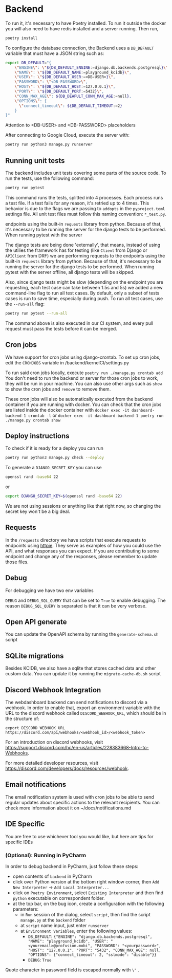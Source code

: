 # Backend

To run it, it's necessary to have Poetry installed. To run it outside the docker
you will also need to have redis installed and a server running. Then run,

```sh
poetry install
```

To configure the database connection, the Backend uses a `DB_DEFAULT` variable 
that must have a JSON string such as:

```sh
export DB_DEFAULT="{
    \"ENGINE\": \"${DB_DEFAULT_ENGINE:=django.db.backends.postgresql}\",
    \"NAME\": \"${DB_DEFAULT_NAME:=playground_kcidb}\",
    \"USER\": \"${DB_DEFAULT_USER:=<DB-USER>}\",
    \"PASSWORD\": \"<DB-PASSWORD>\",
    \"HOST\": \"${DB_DEFAULT_HOST:=127.0.0.1}\",
    \"PORT\": \"${DB_DEFAULT_PORT:=5432}\",
    \"CONN_MAX_AGE\": ${DB_DEAFULT_CONN_MAX_AGE:=null},
    \"OPTIONS\": {
      \"connect_timeout\": ${DB_DEFAULT_TIMEOUT:=2}
    }
}"
```
Attention to \<DB-USER\> and \<DB-PASSWORD\> placeholders

After connecting to Google Cloud, execute the server with:

```sh
poetry run python3 manage.py runserver
```


## Running unit tests
The backend includes unit tests covering some parts of the source code. To run the tests, use the following command:

```sh
poetry run pytest
```

This command runs the tests, splitted into 4 processes. Each process runs a test file. If a test fails for any reason, it's retried up to 4 times.
This behavior is due to the flags we are passing to `addopts` in the `pyproject.toml` settings file.
All unit test files must follow this naming convention: `*_test.py`.

endpoints using the built-in `requests` library from python. Because of that, it's necessary to be running the server for the django tests to be performed. When running pytest with the server


The django tests are being done 'externally', that means, instead of using the utilies the framework
has for testing (like `Client` from Django or `APIClient` from DRF) we are performing requests to the
endpoints using the built-in `requests` library from python. Because of that, it's necessary to be running
the server for the django tests to be performed. When running pytest with the server offline, all django 
tests will be skipped.

Also, since django tests might be slow (depending on the endpoint you are requesting, each test case
can take between 1.5s and 5s) we added a new command-line flag to run all test cases. By default, only a
subset of tests cases is run to save time, especially during push. To run all test cases, use the
`--run-all` flag:

```sh
poetry run pytest --run-all
```

The command above is also executed in our CI system, and every pull request must pass the tests before
it can be merged.


## Cron jobs

We have support for cron jobs using django-crontab. To set up cron jobs, edit the `CRONJOBS` variable in /backend/kernelCI/settings.py

To run said cron jobs locally, execute
```poetry run ./manage.py crontab add```
You don't need to run the backend or server for those cron jobs to work, they will be run in your machine.
You can also use other args such as `show` to show the cron jobs and `remove` to remove them.

These cron jobs will also be automatically executed from the backend container if you are running with docker.
You can check that the cron jobs are listed inside the docker container with
```docker exec -it dashboard-backend-1 crontab -l```
or
```docker exec -it dashboard-backend-1 poetry run ./manage.py crontab show```


## Deploy instructions

To check if it is ready for a deploy you can run 
```sh
poetry run python3 manage.py check --deploy
```

To generate a `DJANGO_SECRET_KEY` 
you can use
```sh
openssl rand -base64 22
```

or
```sh
export DJANGO_SECRET_KEY=$(openssl rand -base64 22)
```
We are not using sessions or anything like that right now, so changing the secret key won't be a big deal.


## Requests

In the `/requests` directory we have scripts that execute requests to endpoints using [httpie](https://httpie.io/). They serve as examples of how you could use the API, and what responses you can expect. If you are contributing to some endpoint and change any of the responses, please remember to update those files.


## Debug

For debugging we have two env variables

`DEBUG` and `DEBUG_SQL_QUERY` that can be set to `True` to enable debugging. The reason `DEBUG_SQL_QUERY` is separated is that it can be very verbose.


## Open API generate

You can update the OpenAPI schema by running the `generate-schema.sh` script


## SQLite migrations

Besides KCIDB, we also have a sqlite that stores cached data and other custom data. You can update it by running the `migrate-cache-db.sh` script


## Discord Webhook Integration

The webdashboard backend can send notifications to discord via a webhook. In order to enable that, export an environment variable with the URL to the discord webhook called `DISCORD_WEBHOOK_URL`, which should be in the structure of:

`export DISCORD_WEBHOOK_URL https://discord.com/api/webhooks/<webhook_id>/<webhook_token>`

For an introduction on discord webhooks, visit https://support.discord.com/hc/en-us/articles/228383668-Intro-to-Webhooks.

For more detailed developer resources, visit https://discord.com/developers/docs/resources/webhook.


## Email notifications

The email notification system is used with cron jobs to be able to send regular updates about specific actions to the relevant recipients. You can check more information about it on ~/docs/notifications.md


## IDE Specific

You are free to use whichever tool you would like, but here are tips for specific IDEs


### (Optional): Running in PyCharm

In order to debug backend in PyCharm, just follow these steps:

 - open contents of `backend` in PyCharm
 - click over Python version at the bottom right window corner, then `Add New Interpreter` -> `Add Local Interpreter...`
 - click on `Poetry Environment`, select `Existing Interpreter` and then find `python` executable on correspondent folder.
 - at the top bar, on the bug icon, create a configuration with the following parameters:
   - in `Run` session of the dialog, select `script`, then find the script `manage.py` at the `backend` folder
   - at `script` name input, just enter `runserver`
   - at `Environment Variables`, enter the following values:
     - `DB_DEFAULT`: `{"ENGINE": "django.db.backends.postgresql", "NAME": "playground_kcidb", "USER": "<youremail>@profusion.mobi", "PASSWORD": "<yourpassword>", "HOST": "127.0.0.1", "PORT": "5432", "CONN_MAX_AGE": null, "OPTIONS": {"connect_timeout": 2, "sslmode": "disable"}}`
     - `DEBUG`: `True`

Quote character in password field is escaped normally with `\"` .
